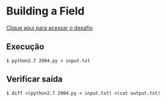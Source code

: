 # Building a Field
[Clique aqui para acessar o desafio](https://www.urionlinejudge.com.br/judge/pt/problems/view/2904)

## Execução
```
$ python2.7 2904.py < input.txt
```

## Verificar saída
```
$ diff <(python2.7 2904.py < input.txt) <(cat output.txt)
```